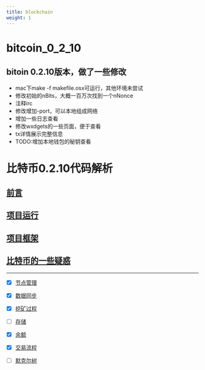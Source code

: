```yaml
---
title: blockchain
weight: 1
---
```


# bitcoin_0_2_10

## bitoin 0.2.10版本，做了一些修改

* mac下make -f makefile.osx可运行，其他环境未尝试
* 修改初始的nBits，大概一百万次找到一个nNonce
* 注释irc
* 修改增加-port，可以本地组成网络
* 增加一些日志查看
* 修改wxdgets的一些页面，便于查看
* tx详情展示完整信息
* TODO:增加本地钱包的秘钥查看

# 比特币0.2.10代码解析

## [前言](./start)
## [项目运行](./running)
## [项目框架](./arc)
## [比特币的一些疑惑](./questions)
***
* [x]  [节点管理](./nodes)
* [x]  [数据同步](./data_sync)
* [x]  [挖矿过程](./miner)
* [ ]  [存储](./db)
* [x]  [余额](./balance)
* [x]  [交易流程](./transaction)
* [ ]  [默克尔树](./merkle)

